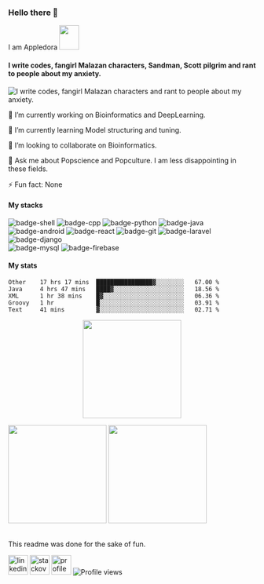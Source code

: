 ### Hello there 👋
I am Appledora <img src="https://64.media.tumblr.com/15e9d496bda7cf97e7fa9babc45417a1/248bc87be5b4f51b-38/s640x960/6d4adf9beab1c80c07048b7da5e8dedf874b23b1.gif" width="40" height="50" />

#### I write codes, fangirl Malazan characters, Sandman, Scott pilgrim and rant to people about my anxiety. 


![I write codes, fangirl Malazan characters and rant to people about my anxiety.](https://www.onlysp.com/wp-content/uploads/2015/05/scott_pilgrim_finest_hour_comic_book_cover_wallpaper_011.jpg)
<!--<p align="center<!--
  <a href="https://github.com/appledora" class="rich-diff-level-one">
    <img src="https://github-readme-stats.vercel.app/api?username=appledora&&show_icons=true&theme=tokyonight" alt="Appledora's Stats" >
  </a>
</p> -->
🔭 I’m currently working on Bioinformatics and DeepLearning.

🌱 I’m currently learning Model structuring and tuning.

👯 I’m looking to collaborate on Bioinformatics. 

💬 Ask me about Popscience and Popculture. I am less disappointing in these fields.

⚡ Fun fact: None 

#### My stacks
![badge-shell](https://img.shields.io/badge/Language-Shell-79740e?style=for-the-badge&logo=gnu-bash&logoColor=white&labelColor=282828)
![badge-cpp](https://img.shields.io/badge/language-c%2B%2B-79740e?style=for-the-badge&logo=c%2B%2B&logoColor=white&labelColor=282828)
![badge-python](https://img.shields.io/badge/language-python-79740e?style=for-the-badge&logo=python&logoColor=white&labelColor=282828)
![badge-java](https://img.shields.io/badge/language-java-79740e?style=for-the-badge&logo=java&logoColor=white&labelColor=282828) <br/>
![badge-android](https://img.shields.io/badge/framework-android-79740e?style=for-the-badge&logo=android&logoColor=white&labelColor=282828)
![badge-react](https://img.shields.io/badge/framework-react-79740e?style=for-the-badge&logo=react&logoColor=white&labelColor=282828) 
![badge-git](https://img.shields.io/badge/framework-git-79740e?style=for-the-badge&logo=git&logoColor=white&labelColor=282828) 
![badge-laravel](https://img.shields.io/badge/framework-laravel-79740e?style=for-the-badge&logo=laravel&logoColor=white&labelColor=282828) 
![badge-django](https://img.shields.io/badge/framework-django-79740e?style=for-the-badge&logo=django&logoColor=white&labelColor=282828) <br/>
![badge-mysql](https://img.shields.io/badge/database-mysql-79740e?style=for-the-badge&logo=mysql&logoColor=white&labelColor=282828) 
![badge-firebase](https://img.shields.io/badge/database-firebase-79740e?style=for-the-badge&logo=firebase&logoColor=white&labelColor=282828)


#### My stats

<!--START_SECTION:waka-->
```text
Other    17 hrs 17 mins  ████████████████▓░░░░░░░░   67.00 % 
Java     4 hrs 47 mins   ████▓░░░░░░░░░░░░░░░░░░░░   18.56 % 
XML      1 hr 38 mins    █▓░░░░░░░░░░░░░░░░░░░░░░░   06.36 % 
Groovy   1 hr            █░░░░░░░░░░░░░░░░░░░░░░░░   03.91 % 
Text     41 mins         ▓░░░░░░░░░░░░░░░░░░░░░░░░   02.71 % 
```
<!--END_SECTION:waka-->
<p align = "center">
<img height="200" src="https://github-profile-trophy.vercel.app/?username=appledora&theme=gruvbox&row=2&margin-w=5&margin-h=5&count_private=true&title=Commit,Repositories,Followers"/>
<p/>
<!--- dracula base : #282a36 font : #ff79c6 -->
<p align="left">
<img  height = "200" src="https://github-readme-stats.vercel.app/api/top-langs/?username=appledora&hide=html,makefile,css&bg_color=211e1b&title_color=79740e&text_color=83a598&count_private=true&langs_count=5" />
<img  height= "200"src="https://github-readme-stats.vercel.app/api?username=appledora&bg_color=211e1b&title_color=79740e&text_color=83a598&show_icons=true&icon_color=fabd2f&count_private=true" />
</p>
<br/>
This readme was done for the sake of fun.

 [<img src='https://cdn.jsdelivr.net/npm/simple-icons@3.0.1/icons/linkedin.svg' alt='linkedin' height='40'>](https://www.linkedin.com/in/nazia-tasnim-3b377a190/)  [<img src='https://cdn.jsdelivr.net/npm/simple-icons@3.0.1/icons/stackoverflow.svg' alt='stackoverflow' height='40'>](https://stackoverflow.com/users/https://stackoverflow.com/users/11551168/appledora) 
 [<img src='https://image.freepik.com/free-icon/pie-chart-outline_318-10654.jpg' alt='profile status' height='40'>](https://profile-summary-for-github.com/user/appledora) 
![Profile views](https://gpvc.arturio.dev/appledora) 


